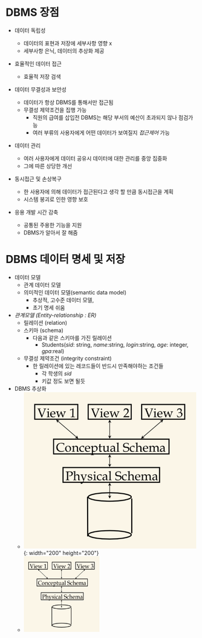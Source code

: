 # DBMS 장점
* 데이터 독립성
    - 데이터의 표현과 저장에 세부사항 영향 x
    - 세부사항 은닉, 데이터의 추상화 제공

* 효율적인 데이터 접근
    - 효율적 저장 검색
* 데이터 무결성과 보안성
    - 데이터가 항상 DBMS를 통해서만 접근됨
    - 무결성 제약조건을 집행 가능
        + 직원의 급여를 삽입전 DBMS는 해당 부서의 예산이 초과되지 않나 점검가능
        + 여러 부류의 사용자에게 어떤 데이터가 보여질지 *접근제어* 가능
* 데이터 관리
    - 여러 사용자에게 데이터 공유시 데이터에 대한 관리를 중앙 집중화 
    - 그에 따른 상당한 개선
* 동시접근 및 손상복구 
    - 한 사용자에 의해 데이터가 접근된다고 생각 할 만큼 동시접근을 계획
    - 시스템 붕괴로 인한 영향 보호
* 응용 개발 시간 감축
    - 공통된 주용한 기능을 지원
    - DBMS가 알아서 잘 해줌

# DBMS 데이터 명세 및 저장
* 데이터 모델
    - 관계 데이터 모델
    - 의미적인 데이터 모델(semantic data model)
        + 추상적, 고수준 데이터 모델, 
        + 초기 명세 쉬움
* *관계모델 (Entity-relationship : ER)*
    - 릴레이션 (relation) 
    - 스키마 (schema)
        + 다음과 같은 스키마를 가진 릴레이션
            - Students(*sid*: string, *name*:string, *login*:string, *age*: integer, *gpa*:real)
    - 무결성 제약조건 (integrity constraint)
        + 한 릴레이션에 있는 레코드들이 반드시 만족해야하는 조건들
            - 각 학생의 *sid* 
            - 키값 정도 보면 될듯
* DBMS 추상화 
    - ![levels_of_abstraction](./db_img/levels_of_abstraction.png){: width="200" height="200"}
    - <img width="200" height="200" src="./db_img/levels_of_abstraction.png"></img>